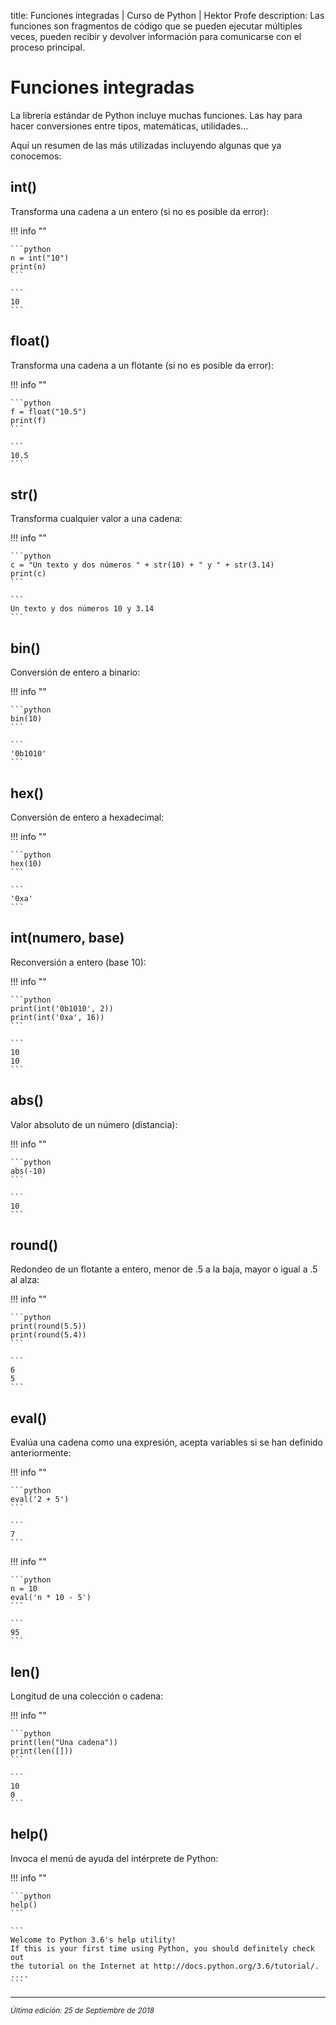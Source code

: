 title: Funciones integradas | Curso de Python | Hektor Profe
description: Las funciones son fragmentos de código que se pueden ejecutar múltiples veces, pueden recibir y devolver información para comunicarse con el proceso principal.

<style>

.admonition.note > .superfences-tabs > label:hover, .headerlink{
    color: #018dc5 !important;
}

.admonition.info{
    font-size: 100%;
}

.admonition.info label{
    font-size: 91%;
}

.admonition.note > .admonition-title {
    display: none;
}

</style>

# Funciones integradas

La librería estándar de Python incluye muchas funciones. Las hay para hacer conversiones entre tipos, matemáticas, utilidades... 

Aquí un resumen de las más utilizadas incluyendo algunas que ya conocemos:

## int()

Transforma una cadena a un entero (si no es posible da error):

!!! info "" 

    ```python
    n = int("10")
    print(n)
    ```

    ```
    10
    ```
    
## float()

Transforma una cadena a un flotante (si no es posible da error):

!!! info "" 

    ```python
    f = float("10.5")
    print(f)
    ```

    ```
    10.5
    ``` 

## str()

Transforma cualquier valor a una cadena:

!!! info "" 

    ```python
    c = "Un texto y dos números " + str(10) + " y " + str(3.14)
    print(c)
    ```

    ```
    Un texto y dos números 10 y 3.14
    ``` 

## bin()

Conversión de entero a binario:

!!! info "" 

    ```python
    bin(10)
    ```

    ```
    '0b1010'
    ``` 

## hex()

Conversión de entero a hexadecimal:

!!! info "" 

    ```python
    hex(10)
    ```

    ```
    '0xa'
    ``` 

## int(numero, base)

Reconversión a entero (base 10):

!!! info "" 

    ```python
    print(int('0b1010', 2))
    print(int('0xa', 16))
    ```

    ```
    10
    10
    ``` 

## abs()

Valor absoluto de un número (distancia):

!!! info "" 

    ```python
    abs(-10)
    ```

    ```
    10
    ``` 
    
## round()

Redondeo de un flotante a entero, menor de .5 a la baja, mayor o igual a .5 al alza:

!!! info "" 

    ```python
    print(round(5.5))
    print(round(5.4))
    ```

    ```
    6
    5
    ``` 

## eval()

Evalúa una cadena como una expresión, acepta variables si se han definido anteriormente:

!!! info "" 

    ```python
    eval('2 + 5')
    ```

    ```
    7
    ``` 
    
!!! info "" 

    ```python
    n = 10
    eval('n * 10 - 5')
    ```

    ```
    95
    ``` 

## len()

Longitud de una colección o cadena:

!!! info "" 

    ```python
    print(len("Una cadena"))
    print(len([]))
    ```

    ```
    10
    0
    ``` 

## help()

Invoca el menú de ayuda del intérprete de Python:

!!! info "" 

    ```python
    help()
    ```

    ```
    Welcome to Python 3.6's help utility!
    If this is your first time using Python, you should definitely check out
    the tutorial on the Internet at http://docs.python.org/3.6/tutorial/.
    ....
    ```

___
<small class="edited"><i>Última edición: 25 de Septiembre de 2018</i></small>